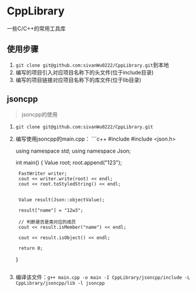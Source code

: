 # CppLibrary
一些C/C++的常用工具库

## 使用步骤
1. `git clone git@github.com:sivanWu0222/CppLibrary.git`到本地
2. 编写的项目引入对应项目名称下的头文件(位于include目录)
3. 编写的项目链接对应项目名称下的库文件(位于lib目录)

## jsoncpp
> jsoncpp的使用

1. `git clone git@github.com:sivanWu0222/CppLibrary.git`
2. 编写使用jsoncpp的main.cpp：
        ```c++
    #include <iostream>
    #include <json.h>

    using namespace std;
    using namespace Json;

    int main()
    {
        Value root;
        root.append("123");
        
        FastWriter writer;
        cout << writer.write(root) << endl;
        cout << root.toStyledString() << endl;


        Value result(Json::objectValue);

        result["name"] = "12w3";

        // 判断是否是类对应的成员
        cout << result.isMember("name") << endl;

        cout << result.isObject() << endl;

        return 0;
    }
    ```
3. 编译该文件：`g++ main.cpp -o main -I CppLibrary/jsoncpp/include -L CppLibrary/jsoncpp/lib -l jsoncpp`